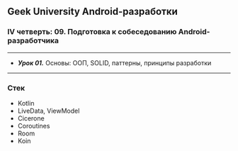 ## Geek University Android-разработки
### IV четверть: 09. Подготовка к собеседованию Android-разработчика

---

- ***Урок 01.*** Основы: ООП, SOLID, паттерны, принципы разработки

--- 
### Стек
- Kotlin
- LiveData, ViewModel
- Cicerone
- Coroutines
- Room
- Koin
